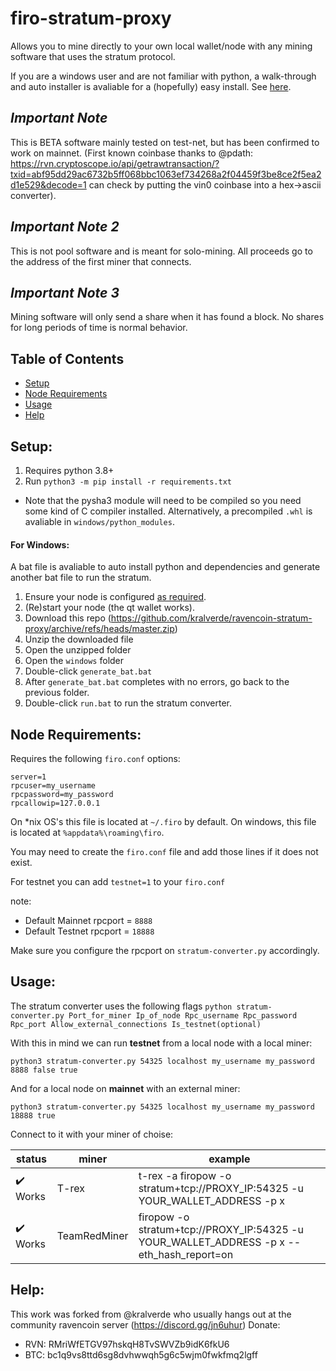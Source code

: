 # firo-stratum-proxy
Allows you to mine directly to your own local wallet/node with any mining software that uses the stratum protocol.

If you are a windows user and are not familiar with python, a walk-through and auto installer is avaliable for a (hopefully) easy install. See [here](#windows).

## *Important Note*
This is BETA software mainly tested on test-net, but has been confirmed to work on mainnet. (First known coinbase thanks to @pdath: https://rvn.cryptoscope.io/api/getrawtransaction/?txid=abf95dd29ac6732b5ff068bbc1063ef734268a2f04459f3be8ce2f5ea2d1e529&decode=1 can check by putting the vin0 coinbase into a hex->ascii converter).

## *Important Note 2*
This is not pool software and is meant for solo-mining. All proceeds go to the address of the first miner that connects.

## *Important Note 3*
Mining software will only send a share when it has found a block. No shares for long periods of time is normal behavior.

## Table of Contents  
- [Setup](#setup)
- [Node Requirements](#node)
- [Usage](#usage)
- [Help](#help)

<a name="setup"/>

## Setup:

1. Requires python 3.8+
2. Run `python3 -m pip install -r requirements.txt`
  - Note that the pysha3 module will need to be compiled so you need some kind of C compiler installed. Alternatively, a precompiled `.whl` is avaliable in `windows/python_modules`.

<a name="windows"/>

#### For Windows:
A bat file is avaliable to auto install python and dependencies and generate another bat file to run the stratum.
1. Ensure your node is configured [as required](#node).
2. (Re)start your node (the qt wallet works).
3. Download this repo (https://github.com/kralverde/ravencoin-stratum-proxy/archive/refs/heads/master.zip)
4. Unzip the downloaded file
5. Open the unzipped folder
6. Open the `windows` folder
7. Double-click `generate_bat.bat`
8. After `generate_bat.bat` completes with no errors, go back to the previous folder.
9. Double-click `run.bat` to run the stratum converter.

<a name="node"/>

## Node Requirements:

Requires the following `firo.conf` options:
```
server=1
rpcuser=my_username
rpcpassword=my_password
rpcallowip=127.0.0.1
```
On *nix OS's this file is located at `~/.firo` by default. On windows, this file is located at `%appdata%\roaming\firo`.

You may need to create the `firo.conf` file and add those lines if it does not exist.

For testnet you can add `testnet=1` to your `firo.conf`

note:
- Default Mainnet rpcport = `8888`
- Default Testnet rpcport = `18888`

Make sure you configure the rpcport on `stratum-converter.py` accordingly.

<a name="usage"/>

## Usage:
The stratum converter uses the following flags `python stratum-converter.py Port_for_miner Ip_of_node Rpc_username Rpc_password Rpc_port Allow_external_connections Is_testnet(optional)` 

With this in mind we can run **testnet** from a local node with a local miner:
```
python3 stratum-converter.py 54325 localhost my_username my_password 8888 false true
```
And for a local node on **mainnet** with an external miner:
```
python3 stratum-converter.py 54325 localhost my_username my_password 18888 true
```

Connect to it with your miner of choise:

| status | miner | example |
| - | - | - |
| :heavy_check_mark: Works | T-rex | t-rex -a firopow -o stratum+tcp://PROXY_IP:54325 -u YOUR_WALLET_ADDRESS -p x |
| :heavy_check_mark: Works | TeamRedMiner | firopow -o stratum+tcp://PROXY_IP:54325 -u YOUR_WALLET_ADDRESS -p x --eth_hash_report=on |

<a name="help"/>

## Help:
This work was forked from @kralverde who usually hangs out at the community ravencoin server (https://discord.gg/jn6uhur)
Donate: 
  - RVN: RMriWfETGV97hskqH8TvSWVZb9idK6fkU6
  - BTC: bc1q9vs8ttd6sg8dvhwwqh5g6c5wjm0fwkfmq2lgff
